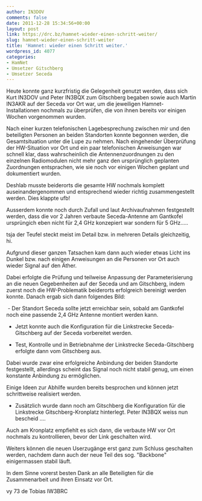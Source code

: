 ```yaml
---
author: IN3DOV
comments: false
date: 2011-12-28 15:34:56+00:00
layout: post
link: https://drc.bz/hamnet-wieder-einen-schritt-weiter/
slug: hamnet-wieder-einen-schritt-weiter
title: 'Hamnet: wieder einen Schritt weiter.'
wordpress_id: 4077
categories:
- HamNet
- Umsetzer Gitschberg
- Umsetzer Seceda
---
```


Heute konnte ganz kurzfristig die Gelegenheit genutzt werden, dass sich Kurt IN3DOV und Peter IN3BQX zum Gitschberg begaben sowie auch Martin IN3AKR auf der Seceda vor Ort war, um die jeweiligen Hamnet-Installationen nochmals zu überprüfen, die von ihnen bereits vor einigen Wochen vorgenommen wurden.




Nach einer kurzen telefonischen Lagebesprechung zwischen mir und den beteiligten Personen an beiden Standorten konnte begonnen werden, die Gesamtsituation unter die Lupe zu nehmen. Nach eingehender Überprüfung der HW-Situation vor Ort und ein paar telefonischen Anweisungen war schnell klar, dass wahrscheinlich die Antennenzuordnungen zu den einzelnen Radiomodulen nicht mehr ganz den ursprünglich geplanten Zuordnungen entsprachen, wie sie noch vor einigen Wochen geplant und dokumentiert wurden.




Deshlab musste beiderorts die gesamte HW nochmals komplett auseinandergenommen und entsprechend wieder richtig zusammengestellt werden. Dies klappte ufb!




Ausserdem konnte noch durch Zufall und laut Archivaufnahmen festgestellt werden, dass die vor 2 Jahren verbaute Seceda-Antenne am Gantkofel ursprüngich eben nicht für 2,4 GHz konzepiert war sondern für 5 GHz.....




tsja der Teufel steckt meist im Detail bzw. in mehreren Details gleichzeitig, hi.




Aufgrund dieser ganzen Tatsachen kam dann auch wieder etwas Licht ins Dunkel bzw. nach einigen Anweisungen an die Personen vor Ort auch wieder Signal auf den Äther.




Dabei erfolgte die Prüfung und teilweise Anpassung der Parameterisierung an die neuen Gegebenheiten auf der Seceda und am Gitschberg, indem zuerst noch die HW-Problematik beiderorts erfolgreich bereinigt werden konnte. Danach ergab sich dann folgendes Bild:




 - Der Standort Seceda sollte jetzt erreichbar sein, sobald am Gantkofel noch eine passende 2,4 GHz Antenne montiert werden kann.




- Jetzt konnte auch die Konfiguration für die Linkstrecke Seceda-Gitschberg auf der Seceda vorbereitet werden.




- Test, Kontrolle und in Betriebnahme der Linkstrecke Seceda-Gitschberg erfolgte dann vom Gitschberg aus.




Dabei wurde zwar eine erfolgreiche Anbindung der beiden Standorte festgestellt, allerdings scheint das Signal noch nicht stabil genug, um einen konstante Anbindung zu ermöglichen.




Einige Ideen zur Abhilfe wurden bereits besprochen und können jetzt schrittweise realisiert werden.




- Zusätzlich wurde dann noch am Gitschberg die Konfiguration für die Linkstrecke Gitschberg-Kronplatz hinterlegt. Peter IN3BQX weiss nun bescheid ....




Auch am Kronplatz empfiehlt es sich dann, die verbaute HW vor Ort nochmals zu kontrollieren, bevor der Link geschalten wird.




Weiters können die neuen Userzugänge erst ganz zum Schluss geschalten werden, nachdem dann auch der neue Teil des sog. "Backbone" einigermassen stabil läuft.




In dem Sinne vorerst besten Dank an alle Beteiligten für die Zusammenarbeit und ihren Einsatz vor Ort.




vy 73 de Tobias IW3BRC
